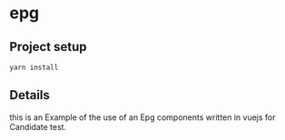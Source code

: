 # epg

## Project setup
```
yarn install
```

## Details
this is an Example of the use of an Epg components written in vuejs for Candidate test.
